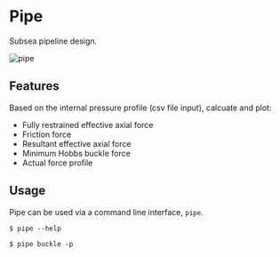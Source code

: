 # Pipe

Subsea pipeline design.

![pipe](http://www.scielo.br/img/revistas/jbsmse/v25n2/a08fig09.gif)

## Features

Based on the internal pressure profile (csv file input), calcuate and plot:

* Fully restrained effective axial force
* Friction force
* Resultant effective axial force
* Minimum Hobbs buckle force
* Actual force profile

## Usage

Pipe can be used via a command line interface, `pipe`.

```console
$ pipe --help
```

```console
$ pipe buckle -p
```